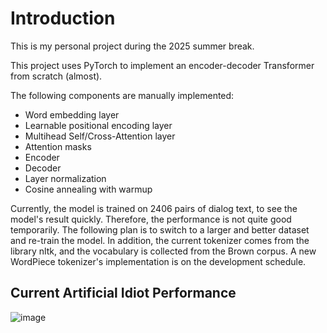 # Introduction

This is my personal project during the 2025 summer break.

This project uses PyTorch to implement an encoder-decoder Transformer from scratch (almost). 

The following components are manually implemented:
- Word embedding layer
- Learnable positional encoding layer
- Multihead Self/Cross-Attention layer
- Attention masks
- Encoder
- Decoder
- Layer normalization
- Cosine annealing with warmup

Currently, the model is trained on 2406 pairs of dialog text, to see the model's result quickly. Therefore, the performance is not quite good temporarily.
The following plan is to switch to a larger and better dataset and re-train the model.
In addition, the current tokenizer comes from the library nltk, and the vocabulary is collected from the Brown corpus. A new WordPiece tokenizer's implementation is on the development schedule.

## Current Artificial Idiot Performance
![image](https://github.com/user-attachments/assets/54fb53ad-85e8-4819-b652-3a924f886ca2)

